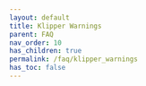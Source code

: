 ```yaml
---
layout: default
title: Klipper Warnings
parent: FAQ
nav_order: 10
has_children: true
permalink: /faq/klipper_warnings
has_toc: false
---
```

